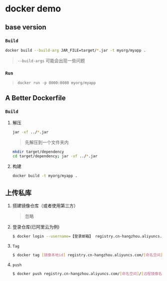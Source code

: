 # docker demo

## base version
### `Build`
```bash
docker build --build-arg JAR_FILE=target/*.jar -t myorg/myapp .
```
> `--build-args` 可能会出现一些问题
### `Run`  
> `docker run -p 8000:8080 myorg/myapp`

## A Better Dockerfile

### `Build`
1) 解压  
    ``` bash
    jar -xf ../*.jar
    ```
    > 先解压到一个文件夹内   
    ``` bash
    mkdir target/dependency
    cd target/dependency; jar -xf ../*.jar
    ``` 
2) 构建
    ```bash
    docker build -t myorg/myapp .
    ```

## 上传私库
1) 搭建镜像仓库（或者使用第三方） 
    > 忽略
2) 登录仓库(已阿里云为例)  
    ```sh
    $ docker login --username=【登录邮箱】 registry.cn-hangzhou.aliyuncs.com
    ```
3) `Tag`
    ```sh
    $ docker tag [镜像本地id] registry.cn-hangzhou.aliyuncs.com/[命名空间]/[远程镜像名]:[镜像版本号]
    ```
4) `push`
    ```sh
    $ docker push registry.cn-hangzhou.aliyuncs.com/[命名空间]/[远程镜像名]:[镜像版本号]
    ```
